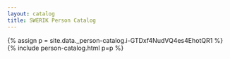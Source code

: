 ```yaml
---
layout: catalog
title: SWERIK Person Catalog
---
```

{% assign p = site.data._person-catalog.i-GTDxf4NudVQ4es4EhotQR1 %}
{% include person-catalog.html p=p %}

